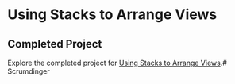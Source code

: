 # Using Stacks to Arrange Views

## Completed Project

Explore the completed project for [Using Stacks to Arrange Views](https://developer.apple.com/tutorials/app-dev-training/using-stacks-to-arrange-views).# Scrumdinger
